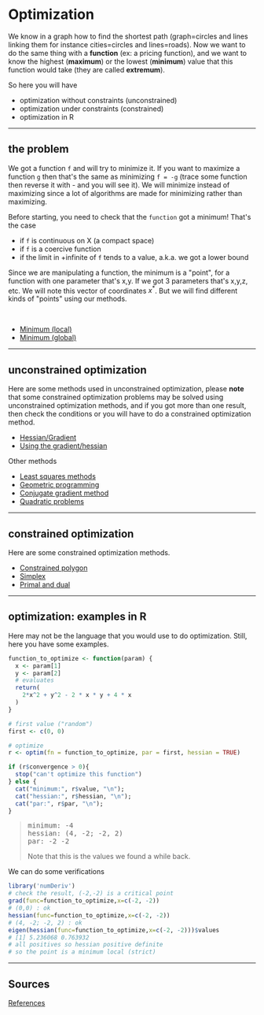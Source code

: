 # Optimization

We know in a graph how to find the shortest path <span class="tms">(graph=circles and lines linking them for instance cities=circles and lines=roads)</span>. Now we want to do the same thing with a **function** (ex: a pricing function), and we want to know the highest (**maximum**) or the lowest (**minimum**) value that this function would take (they are called **extremum**).

So here you will have

* optimization without constraints (unconstrained)
* optimization under constraints (constrained)
* optimization in R

<hr class="sl">

## the problem

We got a function `f` and will try to minimize it. If you want to maximize a function `g` then that's the same as minimizing `f = -g` (trace some function then reverse it with - and you will see it). We will minimize instead of maximizing since a lot of algorithms are made for minimizing rather than maximizing.

Before starting, you need to check that the `function` got a minimum! That's the case

* if `f` is continuous on X (a compact space)
* if `f` is a coercive function
* if the limit in +infinite of `f` tends to a value, a.k.a. we got a lower bound

Since we are manipulating a function, the minimum is a "point", for a function with one parameter that's x,y. If we got 3 parameters that's x,y,z, etc. We will note this vector of coordinates $x^*$. But we will find different kinds of "points" using our methods.

<br>

* [Minimum (local)](points/minl.md)
* [Minimum (global)](points/ming.md)

<hr class="sr">

## unconstrained optimization

Here are some methods used in unconstrained optimization, please **note** that some constrained optimization problems may be solved using unconstrained optimization methods, and if you got more than one result, then check the conditions or you will have to do a constrained optimization method.

* [Hessian/Gradient](uo/hessian.md)
* [Using the gradient/hessian](uo/use-hessian.md)

Other methods

* [Least squares methods](uo/least-squares.md)
* [Geometric programming](uo/geometric.md)
* [Conjugate gradient method](uo/conjudate.md)
* [Quadratic problems](uo/quadratic.md)

<hr class="sl">

## constrained optimization

Here are some constrained optimization methods.

* [Constrained polygon](co/polygon.md)
* [Simplex](co/simplex.md)
* [Primal and dual](co/lagrange.md)

<hr class="sr">

## optimization: examples in R

Here may not be the language that you would use to do optimization. Still, here you have some examples.

```r
function_to_optimize <- function(param) {
  x <- param[1]
  y <- param[2]
  # evaluates
  return(
    2*x^2 + y^2 - 2 * x * y + 4 * x
  )
}

# first value ("random")
first <- c(0, 0)

# optimize
r <- optim(fn = function_to_optimize, par = first, hessian = TRUE)

if (r$convergence > 0){
  stop("can't optimize this function")
} else {
  cat("minimum:", r$value, "\n");
  cat("hessian:", r$hessian, "\n");
  cat("par:", r$par, "\n");
}
```

> <pre class="mb-0">minimum: -4
> hessian: (4, -2; -2, 2)
> par: -2 -2</pre>
> Note that this is the values we found a while back.

We can do some verifications

```r
library('numDeriv')
# check the result, (-2,-2) is a critical point
grad(func=function_to_optimize,x=c(-2, -2))
# (0,0) : ok
hessian(func=function_to_optimize,x=c(-2, -2))
# (4, -2; -2, 2) : ok
eigen(hessian(func=function_to_optimize,x=c(-2, -2)))$values
# [1] 5.236068 0.763932
# all positives so hessian positive definite
# so the point is a minimum local (strict)
```

<hr class="sl">

## Sources

[References](ref.md)